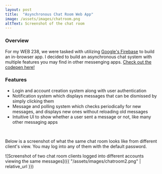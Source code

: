 ```yaml
---
layout: post
title:  "Asynchronous Chat Room Web App"
image: /assets/images/chatroom.png
altText: Screenshot of the chat room
---
```


### Overview

For my WEB 238, we were tasked with utilizing [Google's Firebase](https://firebase.google.com/) to build an in-browser app. I decided to build an asynchronous chat system with multiple features you may find in other messenging apps. [Check out the codepen here!](https://codepen.io/flawless128/pen/vYraWXZ?editors=1011)

### Features

- Login and account creation system along with user authentication
- Notification system which displays messages that can be dismissed by simply clicking them
- Message and polling system which checks periodically for new messages, and displays new ones without reloading old messages
- Intuitive UI to show whether a user sent a message or not, like many other messaging apps

<br/>

Below is a screenshot of what the same chat room looks like from different client's view. You may log into any of them with the default password.

![Screenshot of two chat room clients logged into different accounts viewing the same messages]({{ "/assets/images/chatroom2.png" | relative_url }})